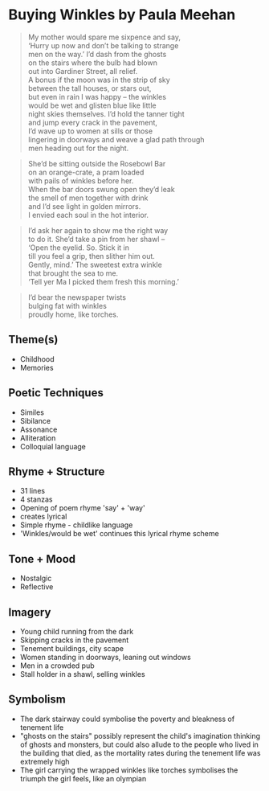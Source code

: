 # Buying Winkles by Paula Meehan

> My mother would spare me sixpence and say,  
> ‘Hurry up now and don’t be talking to strange  
> men on the way.’ I’d dash from the ghosts  
> on the stairs where the bulb had blown  
> out into Gardiner Street, all relief.  
> A bonus if the moon was in the strip of sky  
> between the tall houses, or stars out,  
> but even in rain I was happy – the winkles  
> would be wet and glisten blue like little  
> night skies themselves. I’d hold the tanner tight  
> and jump every crack in the pavement,  
> I’d wave up to women at sills or those  
> lingering in doorways and weave a glad path through  
> men heading out for the night.  

> She’d be sitting outside the Rosebowl Bar  
> on an orange-crate, a pram loaded  
> with pails of winkles before her.  
> When the bar doors swung open they’d leak  
> the smell of men together with drink  
> and I’d see light in golden mirrors.  
> I envied each soul in the hot interior.  

> I’d ask her again to show me the right way  
> to do it. She’d take a pin from her shawl –  
> ‘Open the eyelid. So. Stick it in  
> till you feel a grip, then slither him out.  
> Gently, mind.’ The sweetest extra winkle  
> that brought the sea to me.  
> ‘Tell yer Ma I picked them fresh this morning.’  

> I’d bear the newspaper twists  
> bulging fat with winkles  
> proudly home, like torches.   

## Theme(s)
- Childhood
- Memories

## Poetic Techniques
- Similes
- Sibilance
- Assonance
- Alliteration
- Colloquial language

## Rhyme + Structure
- 31 lines
- 4 stanzas
- Opening of poem rhyme 'say' + 'way'
- creates lyrical
- Simple rhyme - childlike language
- 'Winkles/would be wet' continues this lyrical rhyme scheme

## Tone + Mood
- Nostalgic
- Reflective 

## Imagery
- Young child running from the dark
- Skipping cracks in the pavement
- Tenement buildings, city scape
- Women standing in doorways, leaning out windows
- Men in a crowded pub
- Stall holder in a shawl, selling winkles

## Symbolism
- The dark stairway could symbolise the poverty and bleakness of tenement life
- "ghosts on the stairs" possibly represent the child's imagination thinking of ghosts and monsters, but could also allude to the people who lived in the building that died, as the mortality rates during the tenement life was extremely high
- The girl carrying the wrapped winkles like torches symbolises the triumph the girl feels, like an olympian
